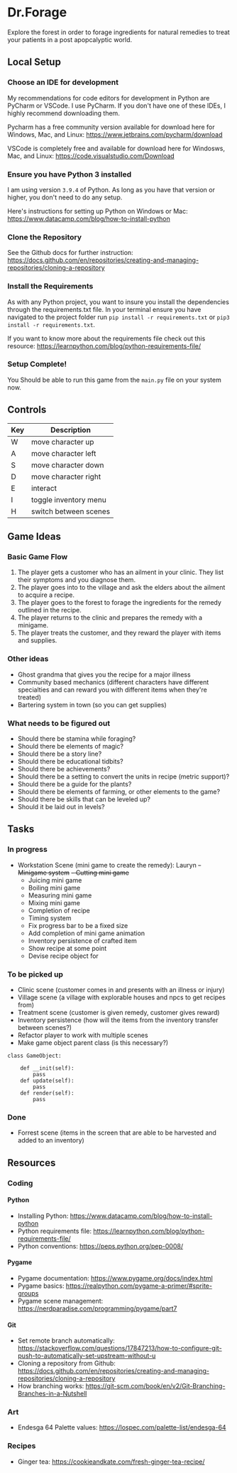 # Dr.Forage

Explore the forest in order to forage ingredients for natural remedies to treat your patients in a post apopcalyptic world.

## Local Setup 

### Choose an IDE for development
My recommendations for code editors for development in Python are PyCharm or VSCode. I use PyCharm. If you don't have one of these IDEs, I highly recommend downloading them.

Pycharm has a free community version available for download here for Windows, Mac, and Linux: https://www.jetbrains.com/pycharm/download

VSCode is completely free and available for download here for Windosws, Mac, and Linux: https://code.visualstudio.com/Download

### Ensure you have Python 3 installed
I am using version `3.9.4` of Python. As long as you have that version or higher, you don't need to do any setup.

Here's instructions for setting up Python on Windows or Mac: https://www.datacamp.com/blog/how-to-install-python

### Clone the Repository
See the Github docs for further instruction: https://docs.github.com/en/repositories/creating-and-managing-repositories/cloning-a-repository

### Install the Requirements
As with any Python project, you want to insure you install the dependencies through the requirements.txt file.
In your terminal ensure you have navigated to the project folder run `pip install -r requirements.txt` or `pip3 install -r requirements.txt`.

If you want to know more about the requirements file check out this resource: https://learnpython.com/blog/python-requirements-file/

### Setup Complete!
You Should be able to run this game from the `main.py` file on your system now.

## Controls
| Key | Description           |
|-----|-----------------------|
| W   | move character up     |
| A   | move character left   |
| S   | move character down   |
| D   | move character right  |
| E   | interact              |
| I   | toggle inventory menu |
| H   | switch between scenes |

## Game Ideas

### Basic Game Flow
1. The player gets a customer who has an ailment in your clinic. They list their symptoms and you diagnose them.
2. The player goes into to the village and ask the elders about the ailment to acquire a recipe.
3. The player goes to the forest to forage the ingredients for the remedy outlined in the recipe.
4. The player returns to the clinic and prepares the remedy with a minigame.
5. The player treats the customer, and they reward the player with items and supplies.

### Other ideas
- Ghost grandma that gives you the recipe for a major illness
- Community based mechanics (different characters have different specialties and can reward you with different items when they're treated)
- Bartering system in town (so you can get supplies)


### What needs to be figured out
- Should there be stamina while foraging?
- Should there be elements of magic?
- Should there be a story line?
- Should there be educational tidbits?
- Should there be achievements?
- Should there be a setting to convert the units in recipe (metric support)?
- Should there be a guide for the plants?
- Should there be elements of farming, or other elements to the game?
- Should there be skills that can be leveled up?
- Should it be laid out in levels?

## Tasks

### In progress
- Workstation Scene (mini game to create the remedy): Lauryn
  ~~- Minigame system~~
  ~~- Cutting mini game~~
  - Juicing mini game
  - Boiling mini game
  - Measuring mini game
  - Mixing mini game
  - Completion of recipe
  - Timing system
  - Fix progress bar to be a fixed size
  - Add completion of mini game animation
  - Inventory persistence of crafted item
  - Show recipe at some point
  - Devise recipe object for 

### To be picked up
- Clinic scene (customer comes in and presents with an illness or injury)
- Village scene (a village with explorable houses and npcs to get recipes from)
- Treatment scene (customer is given remedy, customer gives reward)
- Inventory persistence (how will the items from the inventory transfer between scenes?)
- Refactor player to work with multiple scenes
- Make game object parent class (is this necessary?)

```
class GameObject:

    def __init(self):
        pass
    def update(self):
        pass
    def render(self):
        pass
```

### Done
- Forrest scene (items in the screen that are able to be harvested and added to an inventory)


## Resources

### Coding
#### Python
- Installing Python: https://www.datacamp.com/blog/how-to-install-python
- Python requirements file: https://learnpython.com/blog/python-requirements-file/
- Python conventions: https://peps.python.org/pep-0008/

#### Pygame
- Pygame documentation: https://www.pygame.org/docs/index.html
- Pygame basics: https://realpython.com/pygame-a-primer/#sprite-groups
- Pygame scene management: https://nerdparadise.com/programming/pygame/part7

#### Git
- Set remote branch automatically: https://stackoverflow.com/questions/17847213/how-to-configure-git-push-to-automatically-set-upstream-without-u
- Cloning a repository from Github: https://docs.github.com/en/repositories/creating-and-managing-repositories/cloning-a-repository
- How branching works: https://git-scm.com/book/en/v2/Git-Branching-Branches-in-a-Nutshell

### Art
- Endesga 64 Palette values: https://lospec.com/palette-list/endesga-64
 
### Recipes
- Ginger tea: https://cookieandkate.com/fresh-ginger-tea-recipe/